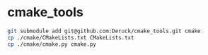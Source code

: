 # cmake_tools

```sh
git submodule add git@github.com:Deruck/cmake_tools.git cmake
cp ./cmake/CMakeLists.txt CMakeLists.txt
cp ./cmake/cmake.py cmake.py
```